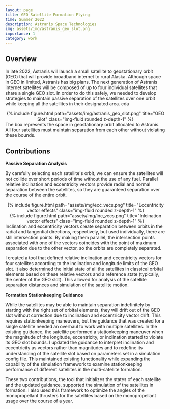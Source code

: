 ```yaml
---
layout: page
title: GEO Satellite Formation Flying
time: Summer 2022
description: Astranis Space Technologies
img: assets/img/astranis_geo_slot.png
importance: 1
category: work
---
```


## Overview
In late 2022, Astranis will launch a small satellite to geostationary orbit (GEO) that will provide broadband internet to rural Alaska. Although space in GEO in limited, Astranis has big plans. The next generation of Astranis internet satellites will be composed of up to four individual satellites that share a single GEO slot. In order to do this safely, we needed to develop strategies to maintain passive separation of the satellites over one orbit while keeping all the satellites in their designated area.
cda

<div class="row">
    <div class="col">
        <center>{% include figure.html path="assets/img/astranis_geo_slot.png" title="GEO Slot" class="img-fluid rounded z-depth-1" %}</center>
    </div>
</div>
<div class="caption">
    The box represents the space in geostationary orbit allocated to Astranis. All four satellites must maintain separation from each other without violating these bounds.
</div>

## Contributions

**Passive Separation Analysis**

By carefully selecting each satellite's orbit, we can ensure the satellites will not collide over short periods of time without the use of any fuel. Parallel relative inclination and eccentricity vectors provide radial and normal separation between the satellites, so they are guaranteed separation over the course of the entire orbit.

<div class="row">
    <div class="col">
        <center>{% include figure.html path="assets/img/ecc_vecs.png" title="Eccentricity vector effects" class="img-fluid rounded z-depth-1" %}</center>
    </div>
</div>
<div class="row">
    <div class="col-sm mt-3 mt-md-0">
        <center>{% include figure.html path="assets/img/inc_vecs.png" title="Inlcination vector effects" class="img-fluid rounded z-depth-1" %}</center>
    </div>
</div>
<div class="caption">
    Inclination and eccentricity vectors create separation between orbits in the radial and tangential directions, respectively, but used individually, there are still intersection points. By making them parallel, the intersection points associated with one of the vectors coincides with the point of maximum separation due to the other vector, so the orbits are completely separated.
</div>

I created a tool that defined relative inclination and eccentricity vectors for four satellites according to the inclination and longitude limits of the GEO slot. It also determined the initial state of all the satellites in classical orbital elements based on these relative vectors and a reference state (typically, the center of the GEO slot). This allowed for analysis of the satellite separation distances and simulation of the satellite motion.

**Formation Stationkeeping Guidance**

While the satellites may be able to maintain separation indefinitely by starting with the right set of orbital elements, they will drift out of the GEO slot without correction due to inclination and eccentricity vector drift. This requires stationkeeping maneuvers, but the guidance that was created for a single satellite needed an overhaul to work with multiple satellites. In the existing guidance, the satellite performed a stationkeeping maneuver when the magnitude of the longitude, eccentricity, or inclination started to violate its GEO slot bounds. I updated the guidance to interpret inclination and eccentricity as vectors rather than magnitudes and to redefine its understanding of the satellite slot based on parameters set in a simulation config file. This maintained existing functionality while expanding the capability of the simulation framework to examine stationkeeping performance of different satellites in the multi-satellite formation.

These two contributions, the tool that initializes the states of each satellite and the updated guidance, supported the simulation of the satellites in formation. I also used this framework to optimize the angles of the monopropellant thrusters for the satellites based on the monopropellant usage over the course of a year.
